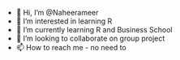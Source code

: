 - 👋 Hi, I’m @Naheerameer
- 👀 I’m interested in learning R
- 🌱 I’m currently learning R and Business School
- 💞️ I’m looking to collaborate on group project
- 📫 How to reach me - no need to

<!---
Naheerameer/Naheerameer is a ✨ special ✨ repository because its `README.md` (this file) appears on your GitHub profile.
You can click the Preview link to take a look at your changes.
--->
